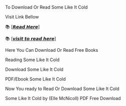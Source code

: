 To Download Or Read Some Like It Cold

Visit Link Bellow

📚 [[𝙍𝙚𝙖𝙙 𝙃𝙚𝙧𝙚]](https://slicefile.web.app/krakenfiles/203578890)

📚 [[𝙫𝙞𝙨𝙞𝙩 𝙩𝙤 𝙧𝙚𝙖𝙙 𝙝𝙚𝙧𝙚]](https://uk.ebookarea.xyz/?book=203578890-some-like-it-cold)

Here You Can Download Or Read Free Books

Reading Some Like It Cold

Download Some Like It Cold

PDF/Ebook Some Like It Cold

Now You ready to Read Or Download Some Like It Cold

Some Like It Cold by (Elle McNicoll) PDF Free Download

